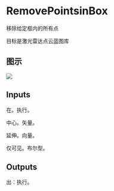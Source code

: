 # RemovePointsinBox

移除给定框内的所有点

目标是激光雷达点云蓝图库

## 图示

![]($-20221218-19434772.png)

## Inputs

在。执行。

中心。矢量。

延伸。向量。

仅可见。布尔型。  

## Outputs

出：执行。
